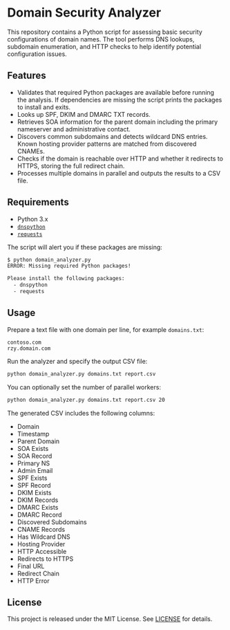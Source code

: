 # Domain Security Analyzer

This repository contains a Python script for assessing basic security configurations of domain names. The tool performs DNS lookups, subdomain enumeration, and HTTP checks to help identify potential configuration issues.

## Features

- Validates that required Python packages are available before running the analysis. If dependencies are missing the script prints the packages to install and exits.
- Looks up SPF, DKIM and DMARC TXT records.
- Retrieves SOA information for the parent domain including the primary nameserver and administrative contact.
- Discovers common subdomains and detects wildcard DNS entries. Known hosting provider patterns are matched from discovered CNAMEs.
- Checks if the domain is reachable over HTTP and whether it redirects to HTTPS, storing the full redirect chain.
- Processes multiple domains in parallel and outputs the results to a CSV file.

## Requirements

- Python 3.x
- [`dnspython`](https://pypi.org/project/dnspython/)
- [`requests`](https://pypi.org/project/requests/)

The script will alert you if these packages are missing:

```bash
$ python domain_analyzer.py
ERROR: Missing required Python packages!

Please install the following packages:
  - dnspython
  - requests
```

## Usage

Prepare a text file with one domain per line, for example `domains.txt`:

```text
contoso.com
rzy.domain.com
```

Run the analyzer and specify the output CSV file:

```bash
python domain_analyzer.py domains.txt report.csv
```

You can optionally set the number of parallel workers:

```bash
python domain_analyzer.py domains.txt report.csv 20
```

The generated CSV includes the following columns:

- Domain
- Timestamp
- Parent Domain
- SOA Exists
- SOA Record
- Primary NS
- Admin Email
- SPF Exists
- SPF Record
- DKIM Exists
- DKIM Records
- DMARC Exists
- DMARC Record
- Discovered Subdomains
- CNAME Records
- Has Wildcard DNS
- Hosting Provider
- HTTP Accessible
- Redirects to HTTPS
- Final URL
- Redirect Chain
- HTTP Error

## License

This project is released under the MIT License. See [LICENSE](LICENSE) for details.
